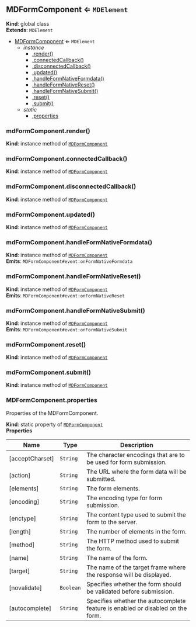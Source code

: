 <a name="MDFormComponent"></a>

## MDFormComponent ⇐ <code>MDElement</code>

**Kind**: global class  
**Extends**: <code>MDElement</code>

-   [MDFormComponent](#MDFormComponent) ⇐ <code>MDElement</code>
    -   _instance_
        -   [.render()](#MDFormComponent+render)
        -   [.connectedCallback()](#MDFormComponent+connectedCallback)
        -   [.disconnectedCallback()](#MDFormComponent+disconnectedCallback)
        -   [.updated()](#MDFormComponent+updated)
        -   [.handleFormNativeFormdata()](#MDFormComponent+handleFormNativeFormdata)
        -   [.handleFormNativeReset()](#MDFormComponent+handleFormNativeReset)
        -   [.handleFormNativeSubmit()](#MDFormComponent+handleFormNativeSubmit)
        -   [.reset()](#MDFormComponent+reset)
        -   [.submit()](#MDFormComponent+submit)
    -   _static_
        -   [.properties](#MDFormComponent.properties)

<a name="MDFormComponent+render"></a>

### mdFormComponent.render()

**Kind**: instance method of [<code>MDFormComponent</code>](#MDFormComponent)  
<a name="MDFormComponent+connectedCallback"></a>

### mdFormComponent.connectedCallback()

**Kind**: instance method of [<code>MDFormComponent</code>](#MDFormComponent)  
<a name="MDFormComponent+disconnectedCallback"></a>

### mdFormComponent.disconnectedCallback()

**Kind**: instance method of [<code>MDFormComponent</code>](#MDFormComponent)  
<a name="MDFormComponent+updated"></a>

### mdFormComponent.updated()

**Kind**: instance method of [<code>MDFormComponent</code>](#MDFormComponent)  
<a name="MDFormComponent+handleFormNativeFormdata"></a>

### mdFormComponent.handleFormNativeFormdata()

**Kind**: instance method of [<code>MDFormComponent</code>](#MDFormComponent)  
**Emits**: <code>MDFormComponent#event:onFormNativeFormdata</code>  
<a name="MDFormComponent+handleFormNativeReset"></a>

### mdFormComponent.handleFormNativeReset()

**Kind**: instance method of [<code>MDFormComponent</code>](#MDFormComponent)  
**Emits**: <code>MDFormComponent#event:onFormNativeReset</code>  
<a name="MDFormComponent+handleFormNativeSubmit"></a>

### mdFormComponent.handleFormNativeSubmit()

**Kind**: instance method of [<code>MDFormComponent</code>](#MDFormComponent)  
**Emits**: <code>MDFormComponent#event:onFormNativeSubmit</code>  
<a name="MDFormComponent+reset"></a>

### mdFormComponent.reset()

**Kind**: instance method of [<code>MDFormComponent</code>](#MDFormComponent)  
<a name="MDFormComponent+submit"></a>

### mdFormComponent.submit()

**Kind**: instance method of [<code>MDFormComponent</code>](#MDFormComponent)  
<a name="MDFormComponent.properties"></a>

### MDFormComponent.properties

Properties of the MDFormComponent.

**Kind**: static property of [<code>MDFormComponent</code>](#MDFormComponent)  
**Properties**

| Name            | Type                 | Description                                                                    |
| --------------- | -------------------- | ------------------------------------------------------------------------------ |
| [acceptCharset] | <code>String</code>  | The character encodings that are to be used for form submission.               |
| [action]        | <code>String</code>  | The URL where the form data will be submitted.                                 |
| [elements]      | <code>String</code>  | The form elements.                                                             |
| [encoding]      | <code>String</code>  | The encoding type for form submission.                                         |
| [enctype]       | <code>String</code>  | The content type used to submit the form to the server.                        |
| [length]        | <code>String</code>  | The number of elements in the form.                                            |
| [method]        | <code>String</code>  | The HTTP method used to submit the form.                                       |
| [name]          | <code>String</code>  | The name of the form.                                                          |
| [target]        | <code>String</code>  | The name of the target frame where the response will be displayed.             |
| [novalidate]    | <code>Boolean</code> | Specifies whether the form should be validated before submission.              |
| [autocomplete]  | <code>String</code>  | Specifies whether the autocomplete feature is enabled or disabled on the form. |
